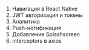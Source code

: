 1. Навигация в React Native 
2. JWT авторизация и токены
3. Аналитика
4. Push-нотификация
5. Добавление Splashscreen
6. interceptors в axios